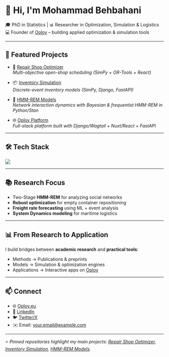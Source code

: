 # 👋 Hi, I'm Mohammad Behbahani  

🎓 PhD in Statistics | 📊 Researcher in Optimization, Simulation & Logistics  
💻 Founder of [Oploy](https://oploy.eu) – building applied optimization & simulation tools  

---

## 🚀 Featured Projects  

- 🔧 [Repair Shop Optimizer](https://opt.oploy.eu/)  
  *Multi-objective open-shop scheduling (SimPy + OR-Tools + React)*  

- 📦 [Inventory Simulation](https://siminv.oploy.eu/)  
  *Discrete-event inventory models (SimPy, Django, FastAPI)*  

- 🔗 [HMM-REM Models](https://simopt.oploy.eu/)  
  *Network interaction dynamics with Bayesian & frequentist HMM-REM in Python/Stan*  

- 🌐 [Oploy Platform](https://oploy.eu/)  
  *Full-stack platform built with Django/Wagtail + Nuxt/React + FastAPI*  

---

## 🛠️ Tech Stack  

<p align="left">
<img src="https://skillicons.dev/icons?i=python,django,fastapi,react,nuxt,vue,tailwind,postgres,git,github,aws,docker,latex" />
</p>

---

## 📚 Research Focus  

- Two-Stage **HMM-REM** for analyzing social networks  
- **Robust optimization** for empty container repositioning  
- **Freight rate forecasting** using ML + event analysis  
- **System Dynamics modeling** for maritime logistics  

---

## 📊 From Research to Application  

I build bridges between **academic research** and **practical tools**:  
- Methods → Publications & preprints  
- Models → Simulation & optimization engines  
- Applications → Interactive apps on [Oploy](https://oploy.eu)  

---

## 📫 Connect  

- 🌐 [Oploy.eu](https://oploy.eu)  
- 💼 [LinkedIn](https://linkedin.com/in/your-profile)  
- 🐦 [Twitter/X](https://twitter.com/your-handle)  
- ✉️ Email: your.email@example.com  

---

⭐️ *Pinned repositories highlight my main projects: [Repair Shop Optimizer](https://opt.oploy.eu), [Inventory Simulation](https://siminv.oploy.eu), [HMM-REM Models](https://simopt.oploy.eu).*  
